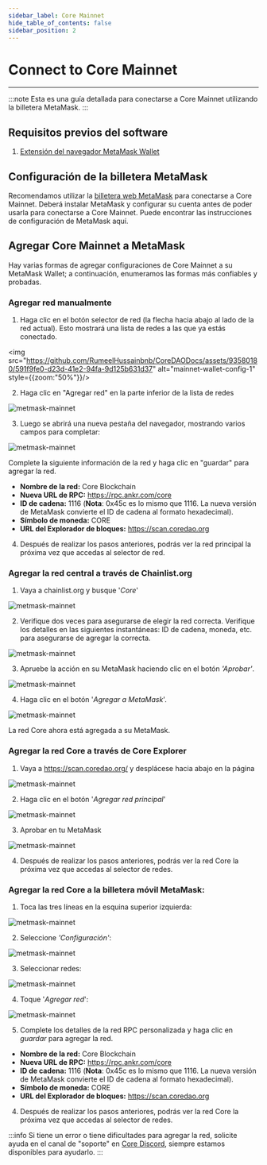 ```yaml
---
sidebar_label: Core Mainnet
hide_table_of_contents: false
sidebar_position: 2
---
```


# Connect to Core Mainnet

---

:::note
Esta es una guía detallada para conectarse a Core Mainnet utilizando la billetera MetaMask.
:::

## Requisitos previos del software

1. [Extensión del navegador MetaMask Wallet](https://metamask.io/)

## Configuración de la billetera MetaMask

Recomendamos utilizar la [billetera web MetaMask](https://metamask.io/) para conectarse a Core Mainnet. Deberá instalar MetaMask y configurar su cuenta antes de poder usarla para conectarse a Core Mainnet. Puede encontrar las instrucciones de configuración de MetaMask aquí.

## Agregar Core Mainnet a MetaMask

Hay varias formas de agregar configuraciones de Core Mainnet a su MetaMask Wallet; a continuación, enumeramos las formas más confiables y probadas.

### Agregar red manualmente

1. Haga clic en el botón selector de red (la flecha hacia abajo al lado de la red actual). Esto mostrará una lista de redes a las que ya estás conectado.

<img src="https://github.com/RumeelHussainbnb/CoreDAODocs/assets/93580180/591f9fe0-d23d-41e2-94fa-9d125b631d37" alt="mainnet-wallet-config-1" style={{zoom:"50%"}}/>

2. Haga clic en "Agregar red" en la parte inferior de la lista de redes

![metmask-mainnet](../../../../../static/img/miannet-wallet-config/mainnet-wallet-config-2.webp)

3. Luego se abrirá una nueva pestaña del navegador, mostrando varios campos para completar:

![metmask-mainnet](../../../../../static/img/miannet-wallet-config/mainnet-wallet-config-2.webp)

Complete la siguiente información de la red y haga clic en "guardar" para agregar la red.

- **Nombre de la red:** Core Blockchain
- **Nueva URL de RPC:** https://rpc.ankr.com/core
- **ID de cadena:** 1116 (**Nota**: 0x45c es lo mismo que 1116. La nueva versión de MetaMask convierte el ID de cadena al formato hexadecimal).
- **Símbolo de moneda:** CORE
- **URL del Explorador de bloques:** https://scan.coredao.org

4. Después de realizar los pasos anteriores, podrás ver la red principal la próxima vez que accedas al selector de red.

### Agregar la red central a través de Chainlist.org

1. Vaya a chainlist.org y busque '_Core_'

![metmask-mainnet](../../../../../static/img/miannet-wallet-config/mainnet-wallet-config-4.webp)

2. Verifique dos veces para asegurarse de elegir la red correcta. Verifique los detalles en las siguientes instantáneas: ID de cadena, moneda, etc. para asegurarse de agregar la correcta.

![metmask-mainnet](../../../../../static/img/miannet-wallet-config/mainnet-wallet-config-6.webp)

3. Apruebe la acción en su MetaMask haciendo clic en el botón _'Aprobar'_.

![metmask-mainnet](../../../../../static/img/miannet-wallet-config/mainnet-wallet-config-6.webp)

4. Haga clic en el botón '_Agregar a MetaMask_'.

![metmask-mainnet](../../../../../static/img/miannet-wallet-config/mainnet-wallet-config-8.webp)

La red Core ahora está agregada a su MetaMask.

### Agregar la red Core a través de Core Explorer

1. Vaya a https://scan.coredao.org/ y desplácese hacia abajo en la página

![metmask-mainnet](../../../../../static/img/miannet-wallet-config/mainnet-wallet-config-9.webp)

2. Haga clic en el botón '_Agregar red principal_'

![metmask-mainnet](../../../../../static/img/miannet-wallet-config/mainnet-wallet-config-10.webp)

3. Aprobar en tu MetaMask

![metmask-mainnet](../../../../../static/img/miannet-wallet-config/mainnet-wallet-config-11.webp)

4. Después de realizar los pasos anteriores, podrás ver la red Core la próxima vez que accedas al selector de redes.

### Agregar la red Core a la billetera móvil MetaMask:

1. Toca las tres líneas en la esquina superior izquierda:

![metmask-mainnet](../../../../../static/img/miannet-wallet-config/mainnet-wallet-config-12.webp)

2. Seleccione _'Configuración'_:

![metmask-mainnet](../../../../../static/img/miannet-wallet-config/mainnet-wallet-config-13.webp)

3. Seleccionar redes:

![metmask-mainnet](../../../../../static/img/miannet-wallet-config/mainnet-wallet-config-14.webp)

4. Toque '_Agregar red_':

![metmask-mainnet](../../../../../static/img/miannet-wallet-config/mainnet-wallet-config-14.webp)

5. Complete los detalles de la red RPC personalizada y haga clic en _guardar_ para agregar la red.

- **Nombre de la red:** Core Blockchain
- **Nueva URL de RPC:** https://rpc.ankr.com/core
- **ID de cadena:** 1116 (**Nota**: 0x45c es lo mismo que 1116. La nueva versión de MetaMask convierte el ID de cadena al formato hexadecimal).
- **Símbolo de moneda:** CORE
- **URL del Explorador de bloques:** https://scan.coredao.org

4. Después de realizar los pasos anteriores, podrás ver la red Core la próxima vez que accedas al selector de redes.

:::info
Si tiene un error o tiene dificultades para agregar la red, solicite ayuda en el canal de "soporte" en [Core Discord](https://discord.gg/coredao), siempre estamos disponibles para ayudarlo.
:::
